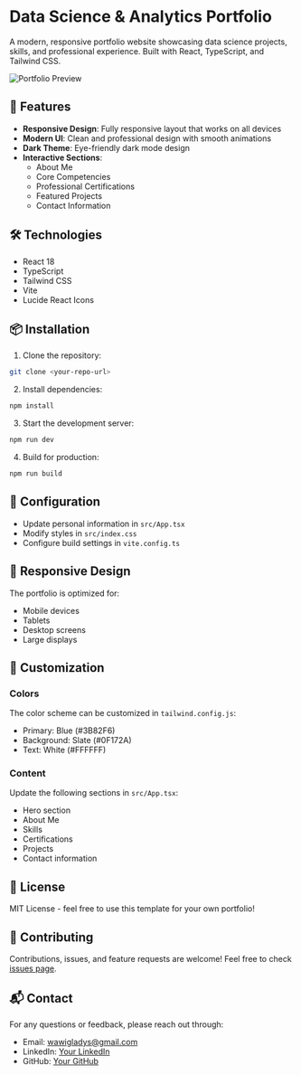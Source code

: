 # Data Science & Analytics Portfolio

A modern, responsive portfolio website showcasing data science projects, skills, and professional experience. Built with React, TypeScript, and Tailwind CSS.

![Portfolio Preview](https://images.unsplash.com/photo-1518186285589-2f7649de83e0?auto=format&fit=crop&q=80)

## 🚀 Features

- **Responsive Design**: Fully responsive layout that works on all devices
- **Modern UI**: Clean and professional design with smooth animations
- **Dark Theme**: Eye-friendly dark mode design
- **Interactive Sections**:
  - About Me
  - Core Competencies
  - Professional Certifications
  - Featured Projects
  - Contact Information

## 🛠️ Technologies

- React 18
- TypeScript
- Tailwind CSS
- Vite
- Lucide React Icons

## 📦 Installation

1. Clone the repository:
```bash
git clone <your-repo-url>
```

2. Install dependencies:
```bash
npm install
```

3. Start the development server:
```bash
npm run dev
```

4. Build for production:
```bash
npm run build
```

## 🔧 Configuration

- Update personal information in `src/App.tsx`
- Modify styles in `src/index.css`
- Configure build settings in `vite.config.ts`

## 📱 Responsive Design

The portfolio is optimized for:
- Mobile devices
- Tablets
- Desktop screens
- Large displays

## 🎨 Customization

### Colors
The color scheme can be customized in `tailwind.config.js`:
- Primary: Blue (#3B82F6)
- Background: Slate (#0F172A)
- Text: White (#FFFFFF)

### Content
Update the following sections in `src/App.tsx`:
- Hero section
- About Me
- Skills
- Certifications
- Projects
- Contact information

## 📄 License

MIT License - feel free to use this template for your own portfolio!

## 🤝 Contributing

Contributions, issues, and feature requests are welcome! Feel free to check [issues page](your-issues-url).

## 📬 Contact

For any questions or feedback, please reach out through:
- Email: wawigladys@gmail.com
- LinkedIn: [Your LinkedIn](https://linkedin.com/in/wawitimamwangi)
- GitHub: [Your GitHub](https://github.com/wawi-m)